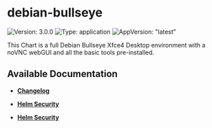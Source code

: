 # debian-bullseye

![Version: 3.0.0](https://img.shields.io/badge/Version-3.0.0-informational?style=flat-square) ![Type: application](https://img.shields.io/badge/Type-application-informational?style=flat-square) ![AppVersion: "latest"](https://img.shields.io/badge/AppVersion-"latest"-informational?style=flat-square)

This Chart is a full Debian Bullseye Xfce4 Desktop environment with a noVNC webGUI and all the basic tools pre-installed.

## Available Documentation

- [**Changelog**](CHANGELOG)

- [**Helm Security**](container-security)

- [**Helm Security**](helm-security)

